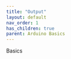 ```yaml
---
title: "Output"
layout: default
nav_order: 1
has_children: true
parent: Arduino Basics
---
```


Basics
